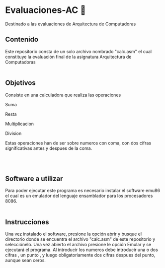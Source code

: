 # Evaluaciones-AC :briefcase:

Destinado a las evaluaciones de Arquitectura de Computadoras 


<h2> Contenido </h2>

Este repositorio consta de un solo archivo nombrado "calc.asm" el cual constituye la evaluación final de la asignatura Arquitectura de Computadoras
<br>
<br>


<h2> Objetivos </h2>

Consiste en una calculadora que realiza las operaciones 

Suma

Resta

Multiplicacion

Division

Estas operaciones han de ser sobre numeros con coma, con dos cifras significativas antes y despues de la coma.

<br>
<br>

<h2> Software a utilizar </h2>

Para poder ejecutar este programa es necesario instalar el software emu86 el cual es un emulador del lenguaje ensamblador para los procesadores 8086.
<br>
<br>

<h2> Instrucciones </h2>

 Una vez instalado el software, presione la opción abrir y busque el directorio donde se encuentra el archivo "calc.asm" de este repositorio y selecciónelo. Una vez abierto el archivo presione le opción Emular y se ejecutará el programa. Al introducir los numeros debe introducir una o dos cifras , un punto , y luego obligatoriamente dos cifras despues del punto, aunque sean ceros.

 <br>
 <br>
 